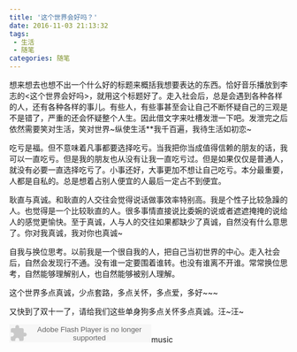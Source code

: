```yaml
---
title: '这个世界会好吗？'
date: 2016-11-03 21:13:32
tags: 
 - 生活
 - 随笔
categories: 随笔
---
```


想来想去也想不出一个什么好的标题来概括我想要表达的东西。恰好音乐播放到李志的<这个世界会好吗>，就用这个标题好了。走入社会后，总是会遇到各种各样的人，还有各种各样的事儿。有些人，有些事甚至会让自己不断怀疑自己的三观是不是错了，严重的还会怀疑整个人生。因此借文字来吐槽发泄一下吧。发泄完之后依然需要笑对生活，笑对世界~纵使生活**我千百遍，我待生活如初恋~

<!--more-->

吃亏是福。但不意味着凡事都要选择吃亏。当我把你当成值得信赖的朋友的话，我可以一直吃亏。但是我的朋友也从没有让我一直吃亏过。但是如果仅仅是普通人，就没有必要一直选择吃亏了。小事还好，大事更加不想让自己吃亏。本分最重要，人都是自私的。总是想着占别人便宜的人最后一定占不到便宜。

耿直与真诚。和耿直的人交往会觉得说话做事效率特别高。我是个性子比较急躁的人。也觉得是一个比较耿直的人。很多事情直接说比委婉的说或者遮遮掩掩的说给人的感觉更愉快。至于真诚，人与人的交往如果都缺少了真诚，自然没有什么意思了。你对我真诚，我对你也真诚~

自我与换位思考。以前我是一个很自我的人，把自己当初世界的中心。走入社会后，自然会发现行不通。没有谁一定要围着谁转。也没有谁离不开谁。常常换位思考，自然能够理解别人，也自然能够被别人理解。

这个世界多点真诚，少点套路，多点关怀，多点爱，多好~~~

又快到了双十一了，请给我们这些单身狗多点关怀多点真诚。汪~汪~

<embed src="http://o9z6i1a1s.bkt.clouddn.com/music1_lizhi.mp3" type="application/x-shockwave-flash" width="257" height="33" wmode="transparent">music</embed>
